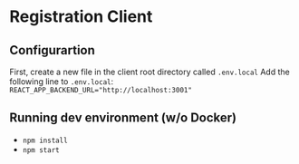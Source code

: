# Registration Client

## Configurartion
First, create a new file in the client root directory called `.env.local`
Add the following line to `.env.local`: `REACT_APP_BACKEND_URL="http://localhost:3001"`

## Running dev environment (w/o Docker)
* `npm install`
* `npm start`
